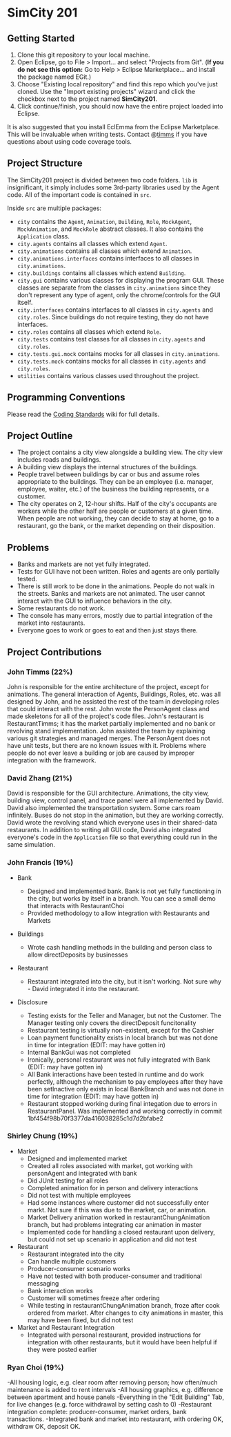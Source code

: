SimCity 201
===========

## Getting Started

1. Clone this git repository to your local machine.
2. Open Eclipse, go to File > Import... and select "Projects from Git". (**If you do not see this option:** Go to Help > Eclipse Marketplace... and install the package named EGit.) 
3. Choose "Existing local repository" and find this repo which you've just cloned. Use the "Import existing projects" wizard and click the checkbox next to the project named **SimCity201**.
4. Click continue/finish, you should now have the entire project loaded into Eclipse.

It is also suggested that you install EclEmma from the Eclipse Marketplace. This will be invaluable when writing tests. Contact @[timms](https://github.com/timms) if you have questions about using code coverage tools.

## Project Structure 

The SimCity201 project is divided between two code folders. `lib` is insignificant, it simply includes some 3rd-party libraries used by the Agent code. All of the important code is contained in `src`.

Inside `src` are multiple packages:

* `city` contains the `Agent`, `Animation`, `Building`, `Role`, `MockAgent`, `MockAnimation`, and `MockRole` abstract classes. It also contains the `Application` class.
* `city.agents` contains all classes which extend `Agent`.
* `city.animations` contains all classes which extend `Animation`.
* `city.animations.interfaces` contains interfaces to all classes in `city.animations`.
* `city.buildings` contains all classes which extend `Building`.
* `city.gui` contains various classes for displaying the program GUI. These classes are separate from the classes in `city.animations` since they don't represent any type of agent, only the chrome/controls for the GUI itself.
* `city.interfaces` contains interfaces to all classes in `city.agents` and `city.roles`. Since buildings do not require testing, they do not have interfaces.
* `city.roles` contains all classes which extend `Role`.
* `city.tests` contains test classes for all classes in `city.agents` and `city.roles`.
* `city.tests.gui.mock` contains mocks for all classes in `city.animations`.
* `city.tests.mock` contains mocks for all classes in `city.agents` and `city.roles`.
* `utilities` contains various classes used throughout the project.

## Programming Conventions

Please read the [Coding Standards](https://github.com/usc-csci201-fall2013/team17/wiki/Coding-Standards) wiki for full details.

## Project Outline
 - The project contains a city view alongside a building view. The city view includes roads and buildings.
 - A building view displays the internal structures of the buildings. 
 - People travel between buildings by car or bus and assume roles appropriate to the buildings. They can be an employee (i.e. manager, employee, waiter, etc.) of the business the building represents, or a customer. 
 - The city operates on 2, 12-hour shifts. Half of the city's occupants are workers while the other half are people or customers at a given time. When people are not working, they can decide to stay at home, go to a restaurant, go the bank, or the market depending on their disposition.

## Problems
 - Banks and markets are not yet fully integrated.
 - Tests for GUI have not been written. Roles and agents are only partially tested.
 - There is still work to be done in the animations. People do not walk in the streets. Banks and markets are not animated. The user cannot interact with the GUI to influence behaviors in the city.
 - Some restaurants do not work.
 - The console has many errors, mostly due to partial integration of the market into restaurants.
 - Everyone goes to work or goes to eat and then just stays there.
 
## Project Contributions
### John Timms (22%)

John is responsible for the entire architecture of the project, except for animations. The general interaction of Agents, Buildings, Roles, etc. was all designed by John, and he assisted
the rest of the team in developing roles that could interact with the rest. John wrote the PersonAgent class and made skeletons for all of the project's code files. John's restaurant is 
RestaurantTimms; it has the market partially implemented and no bank or revolving stand implementation. John assisted the team by explaining various git strategies and managed merges.
The PersonAgent does not have unit tests, but there are no known issues with it. Problems where people do not ever leave a building or job are caused by improper integration with the framework.
 
### David Zhang (21%)

David is responsible for the GUI architecture. Animations, the city view, building view, control panel, and trace panel were all implemented by David. David also implemented the transportation
system. Some cars roam infinitely. Buses do not stop in the animation, but they are working correctly. David wrote the revolving stand which everyone uses in their shared-data restaurants. In
addition to writing all GUI code, David also integrated everyone's code in the `Application` file so that everything could run in the same simulation.

### John Francis (19%)
* Bank
  - Designed and implemented bank. Bank is not yet fully functioning in the city, but works by itself in a branch. You can see a small demo that interacts with RestaurantChoi
  - Provided methodology to allow integration with Restaurants and Markets
* Buildings
  - Wrote cash handling methods in the building and person class to allow directDeposits by businesses
* Restaurant
  - Restaurant integrated into the city, but it isn't working. Not sure why - David integrated it into the restaurant. 

* Disclosure
  - Testing exists for the Teller and Manager, but not the Customer. The Manager testing only covers the directDeposit funcitonality
  - Restaurant testing is virtually non-existent, except for the Cashier
  - Loan payment functionality exists in local branch but was not done in time for integration (EDIT: may have gotten in)
  - Internal BankGui was not completed
  - Ironically, personal restaurant was not fully integrated with Bank (EDIT: may have gotten in)
  - All Bank interactions have been tested in runtime and do work perfectly, although the mechanism to pay employees after they have been setInactive only exists in local BankBranch and was not done in time for integration (EDIT: may have gotten in)
  - Restaurant stopped working during final integation due to errors in RestaurantPanel. Was implemented and working correctly in commit 1bf454f98b70f3377da416038285c1d7d2bfabe2

### Shirley Chung (19%)
* Market
  - Designed and implemented market
  - Created all roles associated with market, got working with personAgent and integrated with bank
  - Did JUnit testing for all roles
  - Completed animation for in person and delivery interactions
  - Did not test with multiple employees
  - Had some instances where customer did not successfully enter markt. Not sure if this was due to the market, car, or animation.
  - Market Delivery animation worked in restaurantChungAnimation branch, but had problems integrating car animation in master
  - Implemented code for handling a closed restaurant upon delivery, but could not set up scenario in application and did not test
* Restaurant
  - Restaurant integrated into the city
  - Can handle multiple customers
  - Producer-consumer scenario works
  - Have not tested with both producer-consumer and traditional messaging
  - Bank interaction works
  - Customer will sometimes freeze after ordering
  - While testing in restaurantChungAnimation branch, froze after cook ordered from market. After changes to city animations in master, this may have been fixed, but did not test
* Market and Restaurant Integration
  - Integrated with personal restaurant, provided instructions for integration with other restaurants, but it would have been helpful if they were posted earlier

### Ryan Choi (19%)
-All housing logic, e.g. clear room after removing person; how often/much maintenance is added to rent intervals
-All housing graphics, e.g. difference between apartment and house panels
-Everything in the "Edit Building" Tab, for live changes (e.g. force withdrawal by setting cash to 0)
-Restaurant integration complete: producer-consumer, market orders, bank transactions.
-Integrated bank and market into restaurant, with ordering OK, withdraw OK, deposit OK. 
